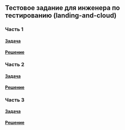 ## Тестовое задание для инженера по тестированию (landing-and-cloud)


### Часть 1

#### [Задача](tasks/part_1.md)

#### [Решение](solutions/solution_1.md)

### Часть 2

#### [Задача](tasks/part_2.md)

#### [Решение](solutions/solution_2.md)

### Часть 3

#### [Задача](tasks/part_3.md)

#### [Решение](solutions/solution_3.md)